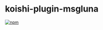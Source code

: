 # koishi-plugin-msgluna

[![npm](https://img.shields.io/npm/v/koishi-plugin-msgluna?style=flat-square)](https://www.npmjs.com/package/koishi-plugin-msgluna)


